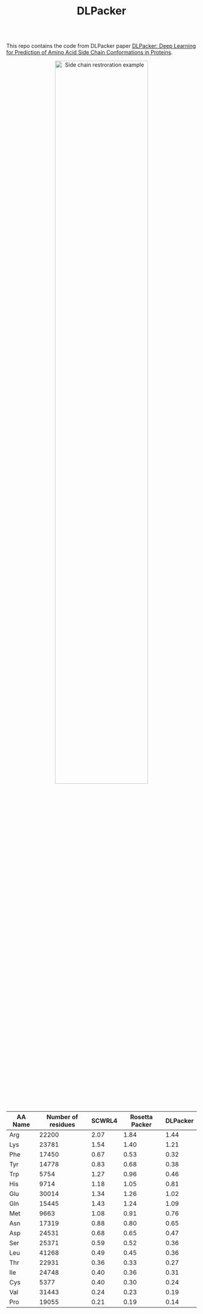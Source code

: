 <br/>
<h1 align="center">DLPacker</h1>
<br/>

<br/>

This repo contains the code from DLPacker paper [DLPacker: Deep Learning for Prediction of Amino Acid Side Chain Conformations in Proteins](pending).
<br/>
<p align="center">
    <img width="70%" src="https://github.com/nekitmm/DLPacker/blob/main/img5.png" alt="Side chain restroration example">
</p>
<br/>

|AA Name | Number of residues | SCWRL4 | Rosetta Packer | DLPacker|
|--------|--------------------|--------|----------------|---------|
|  Arg   |        22200       |  2.07  |      1.84      |   1.44  |
|  Lys   |        23781       |  1.54  |      1.40      |   1.21  |
|  Phe   |        17450       |  0.67  |      0.53      |   0.32  |
|  Tyr   |        14778       |  0.83  |      0.68      |   0.38  |
|  Trp   |        5754        |  1.27  |      0.96      |   0.46  |
|  His   |        9714        |  1.18  |      1.05      |   0.81  |
|  Glu   |        30014       |  1.34  |      1.26      |   1.02  |
|  Gln   |        15445       |  1.43  |      1.24      |   1.09  |
|  Met   |        9663        |  1.08  |      0.91      |   0.76  |
|  Asn   |        17319       |  0.88  |      0.80      |   0.65  |
|  Asp   |        24531       |  0.68  |      0.65      |   0.47  |
|  Ser   |        25371       |  0.59  |      0.52      |   0.36  |
|  Leu   |        41268       |  0.49  |      0.45      |   0.36  |
|  Thr   |        22931       |  0.36  |      0.33      |   0.27  |
|  Ile   |        24748       |  0.40  |      0.36      |   0.31  |
|  Cys   |        5377        |  0.40  |      0.30      |   0.24  |
|  Val   |        31443       |  0.24  |      0.23      |   0.19  |
|  Pro   |        19055       |  0.21  |      0.19      |   0.14  |